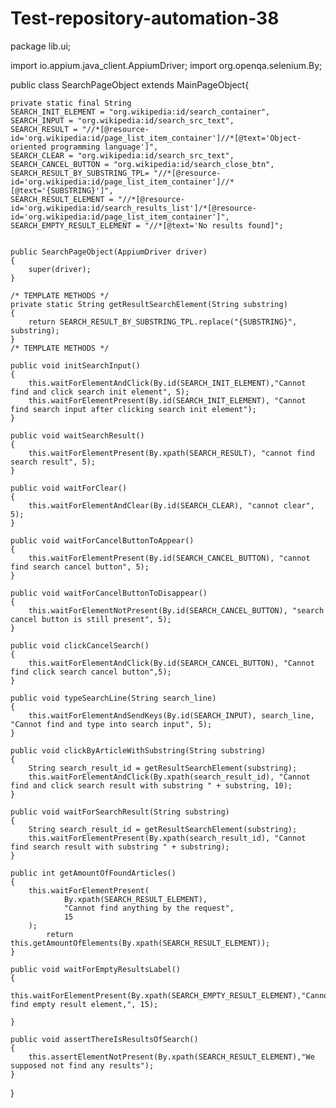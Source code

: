 # Test-repository-automation-38

package lib.ui;

import io.appium.java_client.AppiumDriver;
import org.openqa.selenium.By;

public class SearchPageObject extends MainPageObject{

    private static final String
    SEARCH_INIT_ELEMENT = "org.wikipedia:id/search_container",
    SEARCH_INPUT = "org.wikipedia:id/search_src_text",
    SEARCH_RESULT = "//*[@resource-id='org.wikipedia:id/page_list_item_container']//*[@text='Object-oriented programming language']",
    SEARCH_CLEAR = "org.wikipedia:id/search_src_text",
    SEARCH_CANCEL_BUTTON = "org.wikipedia:id/search_close_btn",
    SEARCH_RESULT_BY_SUBSTRING_TPL= "//*[@resource-id='org.wikipedia:id/page_list_item_container']//*[@text='{SUBSTRING}']",
    SEARCH_RESULT_ELEMENT = "//*[@resource-id='org.wikipedia:id/search_results_list']/*[@resource-id='org.wikipedia:id/page_list_item_container']",
    SEARCH_EMPTY_RESULT_ELEMENT = "//*[@text='No results found]";


    public SearchPageObject(AppiumDriver driver)
    {
        super(driver);
    }

    /* TEMPLATE METHODS */
    private static String getResultSearchElement(String substring)
    {
        return SEARCH_RESULT_BY_SUBSTRING_TPL.replace("{SUBSTRING}", substring);
    }
    /* TEMPLATE METHODS */

    public void initSearchInput()
    {
        this.waitForElementAndClick(By.id(SEARCH_INIT_ELEMENT),"Cannot find and click search init element", 5);
        this.waitForElementPresent(By.id(SEARCH_INIT_ELEMENT), "Cannot find search input after clicking search init element");
    }

    public void waitSearchResult()
    {
        this.waitForElementPresent(By.xpath(SEARCH_RESULT), "cannot find search result", 5);
    }

    public void waitForClear()
    {
        this.waitForElementAndClear(By.id(SEARCH_CLEAR), "cannot clear", 5);
    }

    public void waitForCancelButtonToAppear()
    {
        this.waitForElementPresent(By.id(SEARCH_CANCEL_BUTTON), "cannot find search cancel button", 5);
    }

    public void waitForCancelButtonToDisappear()
    {
        this.waitForElementNotPresent(By.id(SEARCH_CANCEL_BUTTON), "search cancel button is still present", 5);
    }

    public void clickCancelSearch()
    {
        this.waitForElementAndClick(By.id(SEARCH_CANCEL_BUTTON), "Cannot find click search cancel button",5);
    }

    public void typeSearchLine(String search_line)
    {
        this.waitForElementAndSendKeys(By.id(SEARCH_INPUT), search_line, "Cannot find and type into search input", 5);
    }

    public void clickByArticleWithSubstring(String substring)
    {
        String search_result_id = getResultSearchElement(substring);
        this.waitForElementAndClick(By.xpath(search_result_id), "Cannot find and click search result with substring " + substring, 10);
    }

    public void waitForSearchResult(String substring)
    {
        String search_result_id = getResultSearchElement(substring);
        this.waitForElementPresent(By.xpath(search_result_id), "Cannot find search result with substring " + substring);
    }

    public int getAmountOfFoundArticles()
    {
        this.waitForElementPresent(
                By.xpath(SEARCH_RESULT_ELEMENT),
                "Cannot find anything by the request",
                15
        );
            return this.getAmountOfElements(By.xpath(SEARCH_RESULT_ELEMENT));
    }

    public void waitForEmptyResultsLabel()
    {
        this.waitForElementPresent(By.xpath(SEARCH_EMPTY_RESULT_ELEMENT),"Cannot find empty result element,", 15);

    }

    public void assertThereIsResultsOfSearch()
    {
        this.assertElementNotPresent(By.xpath(SEARCH_RESULT_ELEMENT),"We supposed not find any results");
    }
}
